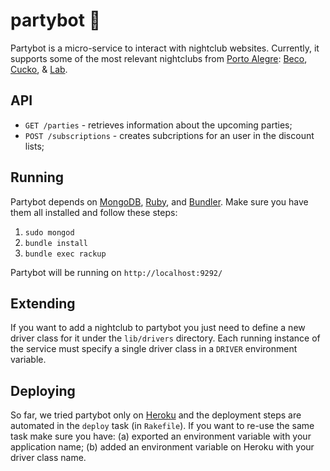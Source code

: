# partybot 🍺

Partybot is a micro-service to interact with nightclub websites. Currently, it supports some of the most relevant nightclubs from [Porto Alegre](http://bit.ly/1pxkFsR): [Beco](http://beco203.com.br), [Cucko](http://cucko.com.br), & [Lab](http://www.labpoa.com.br).

## API

- `GET /parties` - retrieves information about the upcoming parties;
- `POST /subscriptions` - creates subcriptions for an user in the discount lists;

## Running

Partybot depends on [MongoDB](https://www.mongodb.org/), [Ruby](https://rvm.io/), and [Bundler](http://bundler.io/). Make sure you have them all installed and follow these steps:

1. `sudo mongod`
2. `bundle install`
3. `bundle exec rackup`

Partybot will be running on `http://localhost:9292/`

## Extending

If you want to add a nightclub to partybot you just need to define a new driver class for it under the `lib/drivers` directory. Each running instance of the service must specify a single driver class in a `DRIVER` environment variable.

## Deploying

So far, we tried partybot only on [Heroku](https://www.heroku.com/) and the deployment steps are automated in the `deploy` task (in `Rakefile`). If you want to re-use the same task make sure you have: (a) exported an environment variable with your application name; (b) added an environment variable on Heroku with your driver class name.

